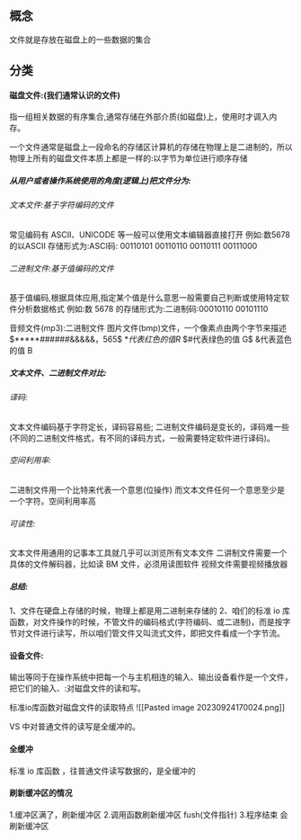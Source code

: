 ## 概念
文件就是存放在磁盘上的一些数据的集合

## 分类

#### 磁盘文件:(我们通常认识的文件)
指一组相关数据的有序集合,通常存储在外部介质(如磁盘)上，使用时才调入内存。

一个文件通常是磁盘上一段命名的存储区计算机的存储在物理上是二进制的，所以物理上所有的磁盘文件本质上都是一样的:以字节为单位进行顺序存储

##### 从用户或者操作系统使用的角度(逻辑上)把文件分为:
###### 文本文件:基于字符编码的文件
常见编码有 ASCII、UNICODE 等一般可以使用文本编辑器直接打开
例如:数5678 的以ASCII 存储形式为:ASCI码: 00110101 00110110 00110111 00111000

###### 二进制文件:基于值编码的文件
基于值编码,根据具体应用,指定某个值是什么意思一般需要自己判断或使用特定软件分析数据格式
例如:数 5678 的存储形式为:二进制码:00010110 00101110

音频文件(mp3):二进制文件
图片文件(bmp)文件，一个像素点由两个字节来描述$*****######&&&&&，565$
$* 代表红色的值 R$
$#代表绿色的值 G$
&代表蓝色的值 B

##### 文本文件、二进制文件对比:

###### 译码:
文本文件编码基于字符定长，译码容易些;
二进制文件编码是变长的，译码难一些(不同的二进制文件格式，有不同的译码方式，一般需要特定软件进行译码)。

###### 空间利用率:
二进制文件用一个比特来代表一个意思(位操作)
而文本文件任何一个意思至少是一个字符。空间利用率高

###### 可读性:
文本文件用通用的记事本工具就几乎可以浏览所有文本文件
二讲制文件需要一个具体的文件解码器，比如读 BM 文件，必须用读图软件
视频文件需要视频播放器

##### 总结:
1、文件在硬盘上存储的时候，物理上都是用二进制来存储的
2、咱们的标准 io 库函数，对文件操作的时候，不管文件的编码格式(字符编码、或二进制)，而是按字节对文件进行读写，所以咱们管文件又叫流式文件，即把文件看成一个字节流。
 
#### 设备文件:
输出等同于在操作系统中把每一个与主机相连的输入、输出设备看作是一个文件，把它们的输入、:对磁盘文件的读和写。

标准io库函数对磁盘文件的读取特点
![[Pasted image 20230924170024.png]]

VS 中对普通文件的读写是全缓冲的。
#### 全缓冲
标准 io 库函数 ，往普通文件读写数据的，是全缓冲的

#### 刷新缓冲区的情况
1.缓冲区满了，刷新缓冲区
2.调用函数刷新缓冲区 fush(文件指针)
3.程序结束 会刷新缓冲区